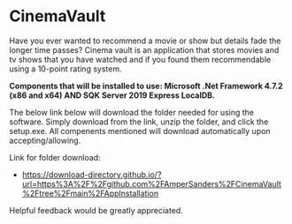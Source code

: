 # CinemaVault
Have you ever wanted to recommend a movie or show but details fade the longer time passes? Cinema vault is an application that stores movies and tv shows that you have watched and if you found them recommendable using a 10-point rating system.

**Components that will be installed to use: Microsoft .Net Framework 4.7.2 (x86 and x64) AND SQK Server 2019 Express LocalDB.**

The below link below will download the folder needed for using the software. Simply download from the link, unzip the folder, and click the setup.exe. All compenents mentioned will download automatically upon accepting/allowing.

Link for folder download:
+ https://download-directory.github.io/?url=https%3A%2F%2Fgithub.com%2FAmperSanders%2FCinemaVault%2Ftree%2Fmain%2FAppInstallation

Helpful feedback would be greatly appreciated.
